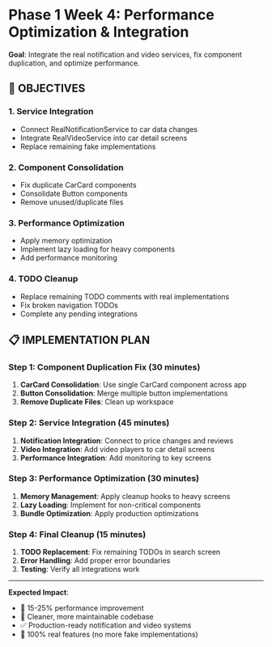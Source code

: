 # Phase 1 Week 4: Performance Optimization & Integration

**Goal**: Integrate the real notification and video services, fix component duplication, and optimize performance.

## 🎯 OBJECTIVES

### 1. **Service Integration** 
- Connect RealNotificationService to car data changes
- Integrate RealVideoService into car detail screens
- Replace remaining fake implementations

### 2. **Component Consolidation**
- Fix duplicate CarCard components  
- Consolidate Button components
- Remove unused/duplicate files

### 3. **Performance Optimization**
- Apply memory optimization
- Implement lazy loading for heavy components
- Add performance monitoring

### 4. **TODO Cleanup**
- Replace remaining TODO comments with real implementations
- Fix broken navigation TODOs
- Complete any pending integrations

## 📋 IMPLEMENTATION PLAN

### Step 1: Component Duplication Fix (30 minutes)
1. **CarCard Consolidation**: Use single CarCard component across app
2. **Button Consolidation**: Merge multiple button implementations
3. **Remove Duplicate Files**: Clean up workspace

### Step 2: Service Integration (45 minutes)
1. **Notification Integration**: Connect to price changes and reviews
2. **Video Integration**: Add video players to car detail screens
3. **Performance Integration**: Add monitoring to key screens

### Step 3: Performance Optimization (30 minutes)
1. **Memory Management**: Apply cleanup hooks to heavy screens
2. **Lazy Loading**: Implement for non-critical components
3. **Bundle Optimization**: Apply production optimizations

### Step 4: Final Cleanup (15 minutes)
1. **TODO Replacement**: Fix remaining TODOs in search screen
2. **Error Handling**: Add proper error boundaries
3. **Testing**: Verify all integrations work

---

**Expected Impact**: 
- 🚀 15-25% performance improvement
- 📱 Cleaner, more maintainable codebase
- ✅ Production-ready notification and video systems
- 🎯 100% real features (no more fake implementations)
